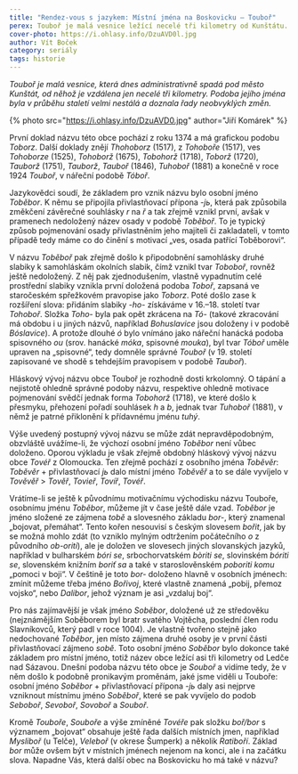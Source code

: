 ```yaml
---
title: "Rendez-vous s jazykem: Místní jména na Boskovicku – Touboř"
perex: Touboř je malá vesnice ležící necelé tři kilometry od Kunštátu. Podoba jejího jména byla v průběhu staletí velmi nestálá a doznala řady neobvyklých změn.
cover-photo: https://i.ohlasy.info/DzuAVD0l.jpg
author: Vít Boček
category: seriály
tags: historie
---
```


*Touboř je malá vesnice, která dnes administrativně spadá pod město Kunštát, od něhož je vzdálena jen necelé tři kilometry. Podoba jejího jména byla v průběhu staletí velmi nestálá a doznala řady neobvyklých změn.*

{% photo src="https://i.ohlasy.info/DzuAVD0.jpg" author="Jiří Komárek" %}

První doklad názvu této obce pochází z roku 1374 a má grafickou podobu *Toborz*. Další doklady znějí *Thohoborz* (1517), z *Tohoboře* (1517), ves *Tohoborze* (1525), *Tohoborž* (1675), *Tobohorž* (1718), *Toborž* (1720), *Tauborž* (1751), *Tauborž*, *Tauboř* (1846), *Tuhoboř* (1881) a konečně v roce 1924 *Touboř*, v nářeční podobě *Tóboř*.

Jazykovědci soudí, že základem pro vznik názvu bylo osobní jméno *Toběbor*. K němu se připojila přivlastňovací přípona *-jь*, která pak způsobila změkčení závěrečné souhlásky *r* na *ř* a tak zřejmě vznikl první, avšak v pramenech nedoložený název osady v podobě *Toběboř*. To je typický způsob pojmenování osady přivlastněním jeho majiteli či zakladateli, v tomto případě tedy máme co do činění s motivací „ves, osada patřící Toběborovi“.

V názvu *Toběboř* pak zřejmě došlo k připodobnění samohlásky druhé slabiky k samohláskám okolních slabik, čímž vznikl tvar *Toboboř*, rovněž ještě nedoložený. Z něj pak zjednodušením, vlastně vypadnutím celé prostřední slabiky vznikla první doložená podoba *Toboř*, zapsaná ve staročeském spřežkovém pravopise jako *Toborz*. Poté došlo zase k rozšíření slova: přidáním slabiky *-ho-* získáváme v 16.–18. století tvar *Tohoboř*. Složka *Toho-* byla pak opět zkrácena na *Tó-* (takové zkracování má obdobu i u jiných názvů, například *Bohuslavice* jsou doloženy i v podobě *Bóslavice*). A protože dlouhé *ó* bylo vnímáno jako nářeční hanácká podoba spisovného *ou* (srov. hanácké *móka*, spisovné *mouka*), byl tvar *Tóboř* uměle upraven na „spisovné“, tedy domněle správné *Touboř* (v 19. století zapisované ve shodě s tehdejším pravopisem v podobě *Tauboř*).

Hláskový vývoj názvu obce Touboř je rozhodně dosti krkolomný. O tápání a nejistotě ohledně správné podoby názvu, respektive ohledně motivace pojmenování svědčí jednak forma *Tobohorž* (1718), ve které došlo k přesmyku, přehození pořadí souhlásek *h* a *b*, jednak tvar *Tuhoboř* (1881), v němž je patrné přiklonění k přídavnému jménu *tuhý*.

Výše uvedený postupný vývoj názvu se může zdát nepravděpodobným, obzvláště uvážíme-li, že výchozí osobní jméno *Toběbor* není vůbec doloženo. Oporou výkladu je však zřejmě obdobný hláskový vývoj názvu obce *Tovéř* z Olomoucka. Ten zřejmě pochází z osobního jména *Toběvěr*: *Toběvěr* + přivlastňovací *jь* dalo místní jméno *Toběvěř* a to se dále vyvíjelo v *Tověvěř* > *Tověř*, *Tovieř*, *Tovíř*, *Tovéř*.

Vrátíme-li se ještě k původnímu motivačnímu východisku názvu Touboře, osobnímu jménu *Toběbor*, můžeme jít v čase ještě dále vzad. *Toběbor* je jméno složené ze zájmena *tobě* a slovesného základu *bor-*, který znamenal „bojovat, přemáhat“. Tento kořen nesouvisí s českým slovesem *bořit*, jak by se možná mohlo zdát (to vzniklo mylným odtržením počátečního *o* z původního *ob-oriti*), ale je doložen ve slovesech jiných slovanských jazyků, například v bulharském *bóri se*, srbochorvatském *bòriti se*, slovinském *bóriti se*, slovenském knižním *boriť sa* a také v staroslověnském *poboriti komu* „pomoci v boji“. V češtině je toto *bor-* doloženo hlavně v osobních jménech: zmínit můžeme třeba jméno *Bořivoj*, které vlastně znamená „pobij, přemoz vojsko“, nebo *Dalibor*, jehož význam je asi „vzdaluj boj“.

Pro nás zajímavější je však jméno *Soběbor*, doložené už ze středověku (nejznámějším Soběborem byl bratr svatého Vojtěcha, poslední člen rodu Slavníkovců, který padl v roce 1004). Je vlastně tvořeno stejně jako nedochované *Toběbor*, jen místo zájmena druhé osoby je v první části přivlastňovací zájmeno *sobě*. Toto osobní jméno *Soběbor* bylo dokonce také základem pro místní jméno, totiž název obce ležící asi tři kilometry od Ledče nad Sázavou. Dnešní podoba názvu této obce je *Souboř* a vidíme tedy, že v něm došlo k podobně pronikavým proměnám, jaké jsme viděli u Touboře: osobní jméno *Soběbor* + přivlastňovací přípona *-jь* daly asi nejprve vzniknout místnímu jméno *Soběboř*, které se pak vyvíjelo do podob *Seboboř*, *Sevoboř*, *Sovoboř* a *Souboř*.

Kromě *Touboře*, *Souboře* a výše zmíněné *Tovéře* pak složku *boř/bor* s významem „bojovat“ obsahuje ještě řada dalších místních jmen, například *Mysliboř* (u Telče), *Veleboř* (v okrese Šumperk) a několik *Ratiboří*. Základ *bor* může ovšem být v místních jménech nejenom na konci, ale i na začátku slova. Napadne Vás, která další obec na Boskovicku ho má také v názvu?
